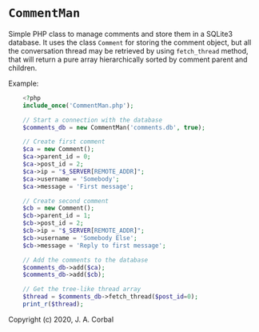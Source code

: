 `CommentMan`
============

Simple PHP class to manage comments and store them in a SQLite3
database.  It uses the class `Comment` for storing the comment object,
but all the conversation thread may be retrieved by using `fetch_thread`
method, that will return a pure array hierarchically sorted by comment
parent and children.

Example:

```php
    <?php
    include_once('CommentMan.php');

    // Start a connection with the database
    $comments_db = new CommentMan('comments.db', true);

    // Create first comment
    $ca = new Comment();
    $ca->parent_id = 0;
    $ca->post_id = 2;
    $ca->ip = "$_SERVER[REMOTE_ADDR]";
    $ca->username = 'Somebody';
    $ca->message = 'First message';

    // Create second comment
    $cb = new Comment();
    $cb->parent_id = 1;
    $cb->post_id = 2;
    $cb->ip = "$_SERVER[REMOTE_ADDR]";
    $cb->username = 'Somebody Else';
    $cb->message = 'Reply to first message';

    // Add the comments to the database
    $comments_db->add($ca);
    $comments_db->add($cb);

    // Get the tree-like thread array
    $thread = $comments_db->fetch_thread($post_id=0);
    print_r($thread);
```


Copyright (c) 2020, J. A. Corbal

